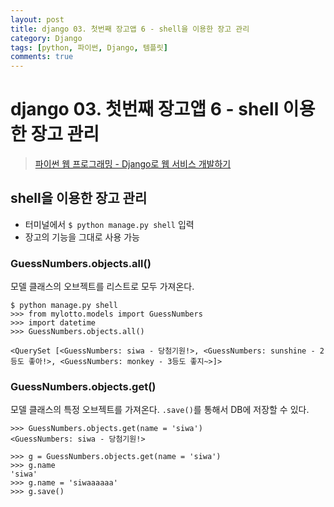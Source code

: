 ```yaml
---
layout: post
title: django 03. 첫번째 장고앱 6 - shell을 이용한 장고 관리
category: Django
tags: [python, 파이썬, Django, 템플릿]
comments: true
---
```

# django 03. 첫번째 장고앱 6 - shell 이용한 장고 관리
> [파이썬 웹 프로그래밍 - Django로 웹 서비스 개발하기 ](https://www.inflearn.com/course/django-%ED%8C%8C%EC%9D%B4%EC%8D%AC-%EC%9E%A5%EA%B3%A0-%EA%B0%95%EC%A2%8C/)      

## shell을 이용한 장고 관리
- 터미널에서 `$ python manage.py shell` 입력
- 장고의 기능을 그대로 사용 가능

### GuessNumbers.objects.all()
모델 클래스의 오브젝트를 리스트로 모두 가져온다.

```shell
$ python manage.py shell
>>> from mylotto.models import GuessNumbers
>>> import datetime
>>> GuessNumbers.objects.all()

<QuerySet [<GuessNumbers: siwa - 당첨기원!>, <GuessNumbers: sunshine - 2등도 좋아!>, <GuessNumbers: monkey - 3등도 좋지~>]>
```

### GuessNumbers.objects.get()
모델 클래스의 특정 오브젝트를 가져온다. `.save()`를 통해서 DB에 저장할 수 있다.

```shell
>>> GuessNumbers.objects.get(name = 'siwa')
<GuessNumbers: siwa - 당첨기원!>

>>> g = GuessNumbers.objects.get(name = 'siwa')
>>> g.name
'siwa'
>>> g.name = 'siwaaaaaa'
>>> g.save()
```
